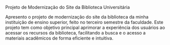Projeto de Modernização do Site da Biblioteca Universitária

Apresento o projeto de modernização do site da biblioteca da minha instituição de ensino superior, feito no terceiro semestre da faculdade. Este projeto tem como objetivo principal aprimorar a experiência dos usuários ao acessar os recursos da biblioteca, facilitando a busca e o acesso a materiais acadêmicos de forma eficiente e intuitiva.

